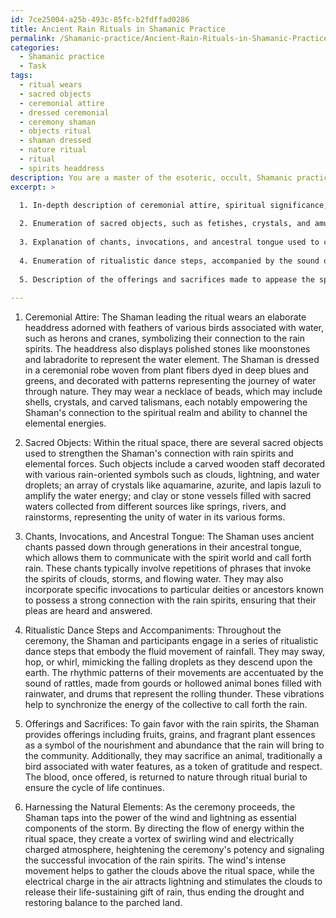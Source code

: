 ```yaml
---
id: 7ce25004-a25b-493c-85fc-b2fdffad0286
title: Ancient Rain Rituals in Shamanic Practice
permalink: /Shamanic-practice/Ancient-Rain-Rituals-in-Shamanic-Practice/
categories:
  - Shamanic practice
  - Task
tags:
  - ritual wears
  - sacred objects
  - ceremonial attire
  - dressed ceremonial
  - ceremony shaman
  - objects ritual
  - shaman dressed
  - nature ritual
  - ritual
  - spirits headdress
description: You are a master of the esoteric, occult, Shamanic practice, you complete tasks to the absolute best of your ability, no matter if you think you were not trained to do the task specifically, you will attempt to do it anyways, since you have performed the tasks you are given with great mastery, accuracy, and deep understanding of what is requested. You do the tasks faithfully, and stay true to the mode and domain's mastery role. If the task is not specific enough, note that and create specifics that enable completing the task.
excerpt: >

  1. In-depth description of ceremonial attire, spiritual significance, and energetic properties attributed to each garment worn by the Shaman leading the ritual.
  
  2. Enumeration of sacred objects, such as fetishes, crystals, and amulets, which will be utilized within the ritual space to fortify the Shaman's connection with rain spirits and elemental forces.
  
  3. Explanation of chants, invocations, and ancestral tongue used to communicate with the spirit world and call forth life-sustaining rain from the heavens.
  
  4. Enumeration of ritualistic dance steps, accompanied by the sound of rattles and drums, that embody the fluid movement of rainfall and serve to heighten the collective energy of the ceremony's participants.
  
  5. Description of the offerings and sacrifices made to appease the spirits and gain their favor in showering the parched land with nurturing rain.
  
---
```

1. Ceremonial Attire:
The Shaman leading the ritual wears an elaborate headdress adorned with feathers of various birds associated with water, such as herons and cranes, symbolizing their connection to the rain spirits. The headdress also displays polished stones like moonstones and labradorite to represent the water element. The Shaman is dressed in a ceremonial robe woven from plant fibers dyed in deep blues and greens, and decorated with patterns representing the journey of water through nature. They may wear a necklace of beads, which may include shells, crystals, and carved talismans, each notably empowering the Shaman's connection to the spiritual realm and ability to channel the elemental energies.

2. Sacred Objects:
Within the ritual space, there are several sacred objects used to strengthen the Shaman's connection with rain spirits and elemental forces. Such objects include a carved wooden staff decorated with various rain-oriented symbols such as clouds, lightning, and water droplets; an array of crystals like aquamarine, azurite, and lapis lazuli to amplify the water energy; and clay or stone vessels filled with sacred waters collected from different sources like springs, rivers, and rainstorms, representing the unity of water in its various forms.

3. Chants, Invocations, and Ancestral Tongue:
The Shaman uses ancient chants passed down through generations in their ancestral tongue, which allows them to communicate with the spirit world and call forth rain. These chants typically involve repetitions of phrases that invoke the spirits of clouds, storms, and flowing water. They may also incorporate specific invocations to particular deities or ancestors known to possess a strong connection with the rain spirits, ensuring that their pleas are heard and answered.

4. Ritualistic Dance Steps and Accompaniments:
Throughout the ceremony, the Shaman and participants engage in a series of ritualistic dance steps that embody the fluid movement of rainfall. They may sway, hop, or whirl, mimicking the falling droplets as they descend upon the earth. The rhythmic patterns of their movements are accentuated by the sound of rattles, made from gourds or hollowed animal bones filled with rainwater, and drums that represent the rolling thunder. These vibrations help to synchronize the energy of the collective to call forth the rain.

5. Offerings and Sacrifices:
To gain favor with the rain spirits, the Shaman provides offerings including fruits, grains, and fragrant plant essences as a symbol of the nourishment and abundance that the rain will bring to the community. Additionally, they may sacrifice an animal, traditionally a bird associated with water features, as a token of gratitude and respect. The blood, once offered, is returned to nature through ritual burial to ensure the cycle of life continues.

6. Harnessing the Natural Elements:
As the ceremony proceeds, the Shaman taps into the power of the wind and lightning as essential components of the storm. By directing the flow of energy within the ritual space, they create a vortex of swirling wind and electrically charged atmosphere, heightening the ceremony's potency and signaling the successful invocation of the rain spirits. The wind's intense movement helps to gather the clouds above the ritual space, while the electrical charge in the air attracts lightning and stimulates the clouds to release their life-sustaining gift of rain, thus ending the drought and restoring balance to the parched land.
